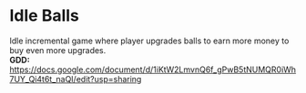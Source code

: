 # Idle Balls
Idle incremental game where player upgrades balls to earn more money to buy even more upgrades.  
**GDD:**  https://docs.google.com/document/d/1iKtW2LmvnQ6f_gPwB5tNUMQR0iWh7UY_Qi4t6t_naQI/edit?usp=sharing